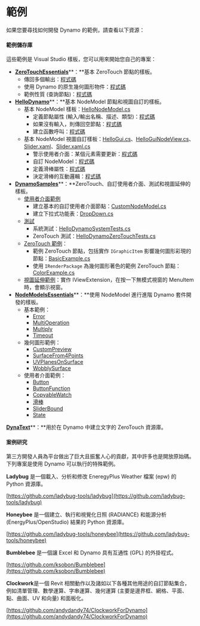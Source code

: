 # 範例

如果您要尋找如何開發 Dynamo 的範例，請查看以下資源：

#### 範例儲存庫 <a href="#sample-repositories" id="sample-repositories"></a>

這些範例是 Visual Studio 樣板，您可以用來開始您自己的專案：

* [**ZeroTouchEssentials**](https://github.com/DynamoDS/ZeroTouchEssentials)**：**基本 ZeroTouch 節點的樣板。
  * 傳回多個輸出：[程式碼](https://github.com/teocomi/HelloDynamo/blob/6c5333d731d58043c12e84cd3244cdbafbe74934/HelloDynamo/HelloNodeModel/HelloNodeModel.cs#L15-L24)
  * 使用 Dynamo 的原生幾何圖形物件：[程式碼](https://github.com/DynamoDS/ZeroTouchEssentials/blob/9917fd8159afc9e7bdb2944c960155a496e0b2dc/ZeroTouchEssentials/ZeroTouchEssentials.cs#L86-L89)
  * 範例性質 (查詢節點)：[程式碼](https://github.com/DynamoDS/ZeroTouchEssentials/blob/9917fd8159afc9e7bdb2944c960155a496e0b2dc/ZeroTouchEssentials/ZeroTouchEssentials.cs#L48)
* [**HelloDynamo**](https://github.com/teocomi/HelloDynamo)**：**基本 NodeModel 節點和視圖自訂的樣板。
  * 基本 NodeModel 樣板：[HelloNodeModel.cs](https://github.com/teocomi/HelloDynamo/blob/master/HelloDynamo/HelloNodeModel/HelloNodeModel.cs)
    * 定義節點屬性 (輸入/輸出名稱、描述、類型)：[程式碼](https://github.com/teocomi/HelloDynamo/blob/6c5333d731d58043c12e84cd3244cdbafbe74934/HelloDynamo/HelloNodeModel/HelloNodeModel.cs#L15)
    * 如果沒有輸入，則傳回空節點：[程式碼](https://github.com/teocomi/HelloDynamo/blob/6c5333d731d58043c12e84cd3244cdbafbe74934/HelloDynamo/HelloNodeModel/HelloNodeModel.cs#L34-L36)
    * 建立函數呼叫：[程式碼](https://github.com/teocomi/HelloDynamo/blob/6c5333d731d58043c12e84cd3244cdbafbe74934/HelloDynamo/HelloNodeModel/HelloNodeModel.cs#L39)
  * 基本 NodeModel 視圖自訂樣板：[HelloGui.cs](https://github.com/teocomi/HelloDynamo/blob/master/HelloDynamo/HelloNodeModel/HelloGui.cs)、[HelloGuiNodeView.cs](https://github.com/teocomi/HelloDynamo/blob/master/HelloDynamo/HelloNodeModel/HelloGuiNodeView.cs)、[Slider.xaml](https://github.com/teocomi/HelloDynamo/blob/master/HelloDynamo/HelloNodeModel/Slider.xaml)、[Slider.xaml.cs](https://github.com/teocomi/HelloDynamo/blob/master/HelloDynamo/HelloNodeModel/Slider.xaml.cs)
    * 警示使用者介面：某個元素需要更新：[程式碼](https://github.com/teocomi/HelloDynamo/blob/6c5333d731d58043c12e84cd3244cdbafbe74934/HelloDynamo/HelloNodeModel/HelloGui.cs#L27)
    * 自訂 NodeModel：[程式碼](https://github.com/teocomi/HelloDynamo/blob/6c5333d731d58043c12e84cd3244cdbafbe74934/HelloDynamo/HelloNodeModel/HelloGuiNodeView.cs#L11)
    * 定義滑棒屬性：[程式碼](https://github.com/teocomi/HelloDynamo/blob/6c5333d731d58043c12e84cd3244cdbafbe74934/HelloDynamo/HelloNodeModel/Slider.xaml#L10)
    * 決定滑棒的互動邏輯：[程式碼](https://github.com/teocomi/HelloDynamo/blob/master/HelloDynamo/HelloNodeModel/Slider.xaml.cs)
* [**DynamoSamples**](https://github.com/DynamoDS/DynamoSamples)**：**ZeroTouch、自訂使用者介面、測試和視圖延伸的樣板。
  * [使用者介面範例](https://github.com/DynamoDS/DynamoSamples/tree/master/src/SampleLibraryUI)
    * 建立基本的自訂使用者介面節點：[CustomNodeModel.cs](https://github.com/DynamoDS/DynamoSamples/blob/master/src/SampleLibraryUI/Examples/CustomNodeModel.cs)
    * 建立下拉式功能表：[DropDown.cs](https://github.com/DynamoDS/DynamoSamples/blob/master/src/SampleLibraryUI/Examples/DropDown.cs)
  * [測試](https://github.com/DynamoDS/DynamoSamples/tree/master/src/SampleLibraryTests)
    * 系統測試：[HelloDynamoSystemTests.cs](https://github.com/DynamoDS/DynamoSamples/blob/master/src/SampleLibraryTests/HelloDynamoSystemTests.cs)
    * ZeroTouch 測試：[HelloDynamoZeroTouchTests.cs](https://github.com/DynamoDS/DynamoSamples/blob/master/src/SampleLibraryTests/HelloDynamoZeroTouchTests.cs)
  * [ZeroTouch 範例](https://github.com/DynamoDS/DynamoSamples/tree/master/src/SampleLibraryZeroTouch/Examples)：
    * 範例 ZeroTouch 節點，包括實作 `IGraphicItem` 影響幾何圖形彩現的節點：[BasicExample.cs](https://github.com/DynamoDS/DynamoSamples/blob/master/src/SampleLibraryZeroTouch/Examples/BasicExample.cs)
    * 使用 `IRenderPackage` 為幾何圖形著色的範例 ZeroTouch 節點：[ColorExample.cs](https://github.com/DynamoDS/DynamoSamples/blob/master/src/SampleLibraryZeroTouch/Examples/ColorExample.cs)
  * [視圖延伸範例](https://github.com/DynamoDS/DynamoSamples/tree/master/src/SampleViewExtension)：實作 IViewExtension，在按一下無模式視窗的 MenuItem 時，會顯示視窗。
* [**NodeModelsEssentials**](https://github.com/nonoesp/DynamoNodeModelsEssentials)**：**使用 NodeModel 進行進階 Dynamo 套件開發的樣板。
  * 基本範例：
    * [Error](https://github.com/nonoesp/DynamoNodeModelsEssentials/blob/master/src/Essentials/NodeModelsEssentials/EssentialsError.cs)
    * [MultiOperation](https://github.com/nonoesp/DynamoNodeModelsEssentials/blob/master/src/Essentials/NodeModelsEssentials/EssentialsMultiOperation.cs)
    * [Multiply](https://github.com/nonoesp/DynamoNodeModelsEssentials/blob/master/src/Essentials/NodeModelsEssentials/EssentialsMultiply.cs)
    * [Timeout](https://github.com/nonoesp/DynamoNodeModelsEssentials/blob/master/src/Essentials/NodeModelsEssentials/EssentialsTimeout.cs)
  * 幾何圖形範例：
    * [CustomPreview](https://github.com/nonoesp/DynamoNodeModelsEssentials/blob/master/src/Essentials/NodeModelsEssentials/GeometryCustomPreview.cs)
    * [SurfaceFrom4Points](https://github.com/nonoesp/DynamoNodeModelsEssentials/blob/master/src/Essentials/NodeModelsEssentials/GeometrySurfaceFrom4Points.cs)
    * [UVPlanesOnSurface](https://github.com/nonoesp/DynamoNodeModelsEssentials/blob/master/src/Essentials/NodeModelsEssentials/GeometryUVPlanesOnSurface.cs)
    * [WobblySurface](https://github.com/nonoesp/DynamoNodeModelsEssentials/blob/master/src/Essentials/NodeModelsEssentials/GeometryWobblySurface.cs)
  * 使用者介面範例：
    * [Button](https://github.com/nonoesp/DynamoNodeModelsEssentials/blob/master/src/Essentials/NodeModelsEssentials/UIButton.cs)
    * [ButtonFunction](https://github.com/nonoesp/DynamoNodeModelsEssentials/blob/master/src/Essentials/NodeModelsEssentials/UIButtonFunction.cs)
    * [CopyableWatch](https://github.com/nonoesp/DynamoNodeModelsEssentials/blob/master/src/Essentials/NodeModelsEssentials/UICopyableWatch.cs)
    * [滑棒](https://github.com/nonoesp/DynamoNodeModelsEssentials/blob/master/src/Essentials/NodeModelsEssentials/UISlider.cs)
    * [SliderBound](https://github.com/nonoesp/DynamoNodeModelsEssentials/blob/master/src/Essentials/NodeModelsEssentials/UISliderBound.cs)
    * [State](https://github.com/nonoesp/DynamoNodeModelsEssentials/blob/master/src/Essentials/NodeModelsEssentials/UIState.cs)

[**DynaText**](https://github.com/DynamoDS/DynamoText)**：**用於在 Dynamo 中建立文字的 ZeroTouch 資源庫。

#### 案例研究 <a href="#case-studies" id="case-studies"></a>

第三方開發人員為平台做出了巨大且振奮人心的貢獻，其中許多也是開放原始碼。下列專案是使用 Dynamo 可以執行的特殊範例。

**Ladybug** 是一個載入、分析和修改 EneregyPlus Weather 檔案 (epw) 的 Python 資源庫。

[https://github.com/ladybug-tools/ladybug](https://github.com/ladybug-tools/ladybug)

**Honeybee** 是一個建立、執行和視覺化日照 (RADIANCE) 和能源分析 (EnergyPlus/OpenStudio) 結果的 Python 資源庫。

[https://github.com/ladybug-tools/honeybee](https://github.com/ladybug-tools/honeybee)

**Bumblebee** 是一個讓 Excel 和 Dynamo 具有互通性 (GPL) 的外掛程式。

[https://github.com/ksobon/Bumblebee](https://github.com/ksobon/Bumblebee)

**Clockwork**是一個 Revit 相關動作以及諸如以下各種其他用途的自訂節點集合，例如清單管理、數學運算、字串運算、幾何運算 (主要是邊界框、網格、平面、點、曲面、UV 和向量) 和面板化。

[https://github.com/andydandy74/ClockworkForDynamo](https://github.com/andydandy74/ClockworkForDynamo)
